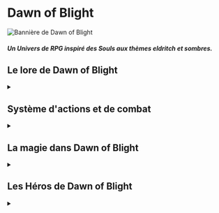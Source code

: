 # Dawn of Blight

![Bannière de Dawn of Blight](DoB_Banner.gif "Dawn of Blight")

##### Un Univers de RPG inspiré des Souls aux thèmes eldritch et sombres.

## Le lore de Dawn of Blight

<details>
<summary></summary>

### Localisation et date

Dawn of Blight prend place dans un futur dystopique où la population de l'Ici, ce plan de l'existence, a été réduite à une mèche de ce qu'elle représentait autrefois par une pandémie destructrice : le Fléau.

### Les comtés du Dawn

Les comtés du Dawn représentent l'entièreté du monde connu. Parmi eux, seul un océan est connu, à l'Est du Dawn, et est jusqu'à preuve du contraire d'une superficie infinie : Le Bord de l'Ici.

Mis à part la Tour de l'Aube et le Coeur Irréel, aucun point d'intérêt n'est connu dans le Dawn : suite aux ravages du Fléau sur les comtés, les villes à haute densité de population ont disparu.

Les clusters de propagation du Fléau se multiplient, et les zones sûres disparaissent les unes après les autres. Toute forme de vie semble être au bord de l'extinction...

Partout, les humains pourrissent et meurent, et avec eux, l'humanité de ceux qui survivent. La méfiance règne et "altruisme" est un mot dont le sens est depuis longtemps oublié.

### Le Fléau

Le Fléau est une affliction maintenant répandue dans le Dawn tout entier. Les personnes affectées par le Fléau semblent souffrir jusque dans le creux de leur âme, rendues démentes par la douleur et les symptômes psychologiques de la maladie longtemps avant qu'elle ne dévore leur enveloppe corporelle.

<img src="blightchest.webp" alt="Le Fléau" width="200"/>
<img src="blightchar1.jpg" alt="Le Fléau" width="150"/>
<img src="blightchar2.jpeg" alt="Le Fléau" width="200"/>

Les populations du Dawn ont des réactions différentes lors d'épidémies du Fléau : certaines tribus de peuples reclus, terrifiés par ses effets, abattent de sang-froid leurs pairs infectés avant de se débarasser de leurs cadavres; D'autres civilisations plus clémentes banissent leurs malades dans une zone de quarantaine où ils vivront et mourront entre eux.

Il est dit qu'aucune âme dans l'Ici ou les Ailleurs ne connaît de remède ni même de traitement contre le Fléau. Il semblerait que cette peste soit inarrêtable.

</details>

## Système d'actions et de combat

<details>
<summary></summary>
Chaque tour représente 6 secondes, pendant lesquelles chaque Héros peut effectuer des actions selon des règles définies. Le personnage peut :

<ul>
<li>Se déplacer de 30ft (~9m)</li>
<li>Effectuer une **Action Simple** (AS)</li>
<li>Effectuer une **Action Rapide** (AR)</li>
</li>
OU
<li>Effectuer une **Action Lente** (AL), qui lui prendra le tour entier, l'immobilisant ou le déplaçant différemment d'un mouvement normal.</li>
</ul>

Les Héros ont aussi une et une seule (à l'exception de l'Adepte, du Maître d'armes se remémorant sa Présence et du Corrompu souffrant l'affliction du Jumeau, qui en ont deux) **Réaction** (R) par tour de jeu, leur permettant, alors que leur tour d'action est terminé, de réagir à une attaque ennemi ou un évènement de leur choix (à la discrétion du DM).

Dans de rares cas, un Héros pourra effectuer une **Action Héroïque** (AH). Ces actions sont caractérisées par le fait qu'elles nécessitent plusieurs tours pour être amenées à terme, parfois en restreignant le mouvement du Héros.
</details>

## La magie dans Dawn of Blight

<details>
<summary></summary>
Dans les comtés du Dawn, la magie, bien que rare, est puissante. Cependant, peu connaissent réellement ses origines : elle se repose en réalité sur la perturbation des frontières entre le plan d'existence sur lequel le Dawn se trouve et les autres, respectivement appelés par les initiés l'*Ici* et les *Ailleurs*.

C'est pourquoi les fanatiques de Ganagoth, une caste sectaire prêchant la parole d'un hypothétique être surpassant les frontières entre les Ailleurs, méprisent l'arrogance et l'élitisme des apprentis et érudits de la Tour de l'Aube car ceux-ci sont convaincus d'avoir la capacité de conjurer des sorts naturellement sans perturber l'équilibre de ces frontières.

Certains peuples nient l'existence de la magie dans son ensemble, comme les moines qui ne croient qu'en leur divinité et pense que les capacités des mages sont des dons de sa part.
</details>

## Les Héros de Dawn of Blight

<details>
<summary></summary>

### Le Maître d'armes
<details>
<summary></summary>

<img src="masterofarmsmale.jpeg" alt="Maître d'armes" width="200"/>
<img src="masterofarmsfemale.png" alt="Maître d'armes" width="200"/>

##### Le Maître d'armes est un guerrier expérimenté et durci par la guerre, dont l'expérience de combat peut être mesurée au nombre de cicatrices.

#### Passifs au niveau 0 :

<ul>
<li>*Harnaché* : Le Maître d'armes est le seul personnage capable de porter plus de deux armes. Il est équipé de :
	<ul>
		<li>Un crochet dorsal, qui peut accueillir une arme lourde</li>
		<li>Un fourreau de hanche, qui peut accueillir une arme lourde ou deux armes légères</li>
		<li>Un fourreau lombaire, qui peut accueillir une arme légère à l'horizontale.</li>
	</ul></li>
<li>*Protecteur* : Le Maître d'armes est le seul, mis à part l'Ornementé, à pouvoir utiliser des boucliers.</li>
<li>*Forgé par la guerre* : Le Maître d'armes, fort de son expérience au combat, a un bonus naturel de +1 à tous les jets d'attaque.</li>
<li>*Polyvalence* : Les arbres de compétence du Maître d'armes se rejoignent à chaque niveau et ne requièrent pas d'adjacence avec la dernière compétence choisie, lui permettant de passer de l'un de ses arbres à n'importe lequel des autres n'importe quand.</li>
</ul>

#### Compétences Actives au niveau 0 :

<ul>
<li>*Feinte* : Il est aussi capable de déceler le potentiel d'une arme qu'un simple mercenaire ne verrait pas. Il peut donc utiliser son Action Rapide en plus de son Action Simple lorsqu'il attaque, pour attaquer avec un avantage.</li>
<!-- TODO autres compétences actives ? -->
</ul>

#### Arbres de compétences :

Le Maître d'armes a accès à quatre arbres de compétences :

<ul>
<li>*Souvenirs de l'Art de Combat* : Cet arbre permet au Maître d'armes de se remémorer des techniques qu'il a apprises au cours de sa vie. C'est ici que vous trouverez de nouvelles compétences requérant de l'agilité et de la maîtrise des armes.</li> <!-- genre tournoyer avec l'arme etc -->
<li>*Souvenirs de Force* : Cet arbre contient tous les souvenirs des exploits de force que le Maître d'armes a un jour atteint. Dans cet arbre de compétences, vous trouverez des compétences nécessitant de la force brute, utiles en combat comme ailleurs.</li> <!-- techniques genre briser une garde avec une arme lourde, ou une porte avec un coup de pied. Actions Lentes -->
<li>*Souvenirs de Robustesse* : Cet arbre représente tous les souvenirs des jours anciens où le maître d'arme était solide. Vous retrouverez ici des compétences améliorant la longévité du Héros ou permettant de faire de lui le centre d'attention des rangs ennemis.</li> <!-- (tank, taunting -->
<li>*Souvenirs de Présence* : Cet arbre est rempli de souvenirs de jours où le Maître d'armes a prouvé ses capacités sur le champ de bataille, faisant résonner son nom dans toutes les bouches des comtés du Dawn. Il présente les compétences permettant au Héros de combattre contre des ennemis multiples et d'utiliser son aura elle-même comme une arme. <!-- capacité à gérer plusieurs ennemis en même temps et force psychologique -->
</ul>

</details>

### Le Corrompu
<details>
<summary></summary>
##### Le Corrompu est un mercenaire au triste destin, dont le corps et l'âme sont infectés par une Entité venue d'un Ailleurs inconnu.

#### Passifs au niveau 0 :

<ul>
<li>*Deux fois deux yeux* : L'Entité ayant une conscience et une perception du monde propre à elle, elle peut aider le Corrompu en le prévenant parfois des dangers qui l'entourent ou des avis qu'elle a sur des situations ou des personnages. <!-- Il gagne occasionnellement aussi un bonus de +1 aux jets de sagesse --> </li>
<li>*Ouïe du vide* : L'Entité sent les perturbations entre les Ailleurs et peut prévenir le Corrompu d'éventuelles tentatives d'attaques magiques.</li>
<!-- TODO actifs arbre de compétence : <li>*Enveloppe Instable* : Le Corrompu est capable de repousser violemment une personne qui touche sa peau nue d'une onde de choc envoyée par l'Entité.</li>
<li>*Sacrifice Protecteur* : L'Entité sacrifie une partie de son être pour boucher un portail ouvert par un sort ennemi, l'empêchant d'exister dans l'Ici.</li> -->
</ul>

#### Compétences actives au niveau 0 :

<ul>
<li>*Perturbation mineure* : Le Corrompu perturbe légèrement l'équilibre entre l'Ici et les Ailleurs dans un point donné que peut atteindre l'Entité tendant le bras. Tout personnage dont la tête traverse cette zone est perturbé, voyant un court instant la frontière entre le réel et l'impossible se brouiller.</li>
<!-- TODO autres-->
</ul>
<!-- tp / passer à travers mur / coup de main : main de l'entité au même endroit que main du corrompu --> 

#### Arbres de compétences :

Le Corrompu a accès à trois arbres de compétences :

<ul>
<li>*Affliction du condamné* : Cet arbre, qui représente la force de l'Entité habitant le Corrompu, contient des compétences puissantes mais qui forceront le Héros à s'abandonner à chaque fois un peu plus à elle, décuplant son pouvoir en en payant le prix : son humanité.</li>
<li>*Affliction du jumeau* : Le Corrompu empreintant ce chemin apprend à cohabiter avec l'Entité et établit une communication qui lui apporte des compétences stratégiques et de reconnaissance.</li>
<li>*Affliction du démoniste* : Cet arbre représente la volonté du Corrompu. Il propose des compétences qui lui permettront de maîtriser l'entité, la réduisant à un simple outil, révélant des sorts de divination et de destruction techniques qui se reposent sur la complexité de la conscience humaine.</li>
</ul>
<!--sorts ponts :
        condamné / jumeau : l'entité peut te remplacer pendant un temps, mais tu restes là
        jumeau / démoniste : tu obliges l'entité à se battre pour toi mais elle est consciente -->

</details>

### L'Érudit
<details>
<summary></summary>
##### L'Érudit est un prodige de la Tour de l'Aube, formé dans les arts des quatre écoles de magie.

#### Passifs au niveau 0 :

<ul>
<li>*Élève modèle* : Le mage est intelligent, et a longuement étudié dans l'anticipation de ses missions pour la Tour. <!-- Il possède un bonus de +1 à tous les jets d'intelligence --> </li>
<li>*Entraînement Psionique* : Le mage, fort de son entraînement dans la Tour, possède une résistance accrue aux attaques mentales. <!-- désavantage contre lui --></li>
</ul>

#### Compétences actives au niveau 0 :

<ul>
<li>*Séparation* : L'Érudit peut écarter violemment des objets d'un même élément ou briser un objet déjà fragile.</li>
<li>*Suggestion* : L'Érudit peut utiliser sa magie pour appuyer ses propos et les faire sembler plus convaincants à qui les entend.</li>
<li>*Flèche élémentale* : L'Érudit est capable de conjurer une flèche grossière d'un élément de son choix.</li>
<li>*Courage* : L'Érudit sait user de ses mots et de ses pouvoirs pour agir sur la perception d'un allié, lui permettant de faire abstraction de dommages pris pendant un instant.</li> <!-- pv temporaires vraiment temporaires genre +3 HP pendant 3 tours -->
</ul>

#### Arbres de Compétences :

L'Érudit a accès à quatre arbres de compétences correspondant aux quatre écoles de la Tour de l'Aube :

<ul>
<li>*École de la destruction* : Cet arbre de compétences, représentant des sorts utilitaires enseignés dans la Tour mais détournés par ses apprentis, contient des sorts capable de détruire, d'une façon ou d'une autre, des éléments présents autour de l'Érudit. <!-- Plus les sorts sont puissants puis il perd le contrôle --></li>
<li>*École du contrôle* : Cet arbre représente l'enseignement dispensés aux apprentis (contrôle des foules) <!-- Plus les sorts sont puissants plus ils demandent de concentration, le coupant du monde -->,
        école du mimétisme (contrôle des éléments pour autre chose que de la destruction, genre des cages) <!-- plus les sorts sont puissants plus ils ,
        école de l'ouverture (soin, buffs, armures),
    les arbres se rejoignent à certains sorts qui permettent de changer d'arbre à la volée

La Brute
    ogre forcément
    le seul capable de porter les armes de la catégorie ultra-lourdes : earthbreaker hammer, great club, hallebarde, gantelets, etc
    arbres :
        Badaboum (force, destruction, casser des choses encore plus dures)
        Graaouu (rage, cris, terreur)
        

L'Adepte
    moine, magie spirituelle
    a tRÈS peu de vie (genre 3 ou 4 pv max, normal il est frêle) mais chaque point de vie est protégé par de la volonté, et chaque dégâts = 2 points de volonté,
    sauf avec certains buffs qui font que le prochain tour chaque dégât = 1 point de volonté par exemple)
    trois arbres :
        voie du corps (combat, coups répétés, saltos etc)
        voie de l'esprit (""""ralentir le temps"""" (concentration), dégâts psychiques, récupération de volonté avec de la méditation)
        voie de la foi (prière pour self-buffs ou débuffs ennemis)

L'Exilé
    shinobi & pirate
    pistolet à poudre, épée courbée comme un katana mais dual sided, bombes à fumigènes et juste bombes.
    trois arbres :
        arbre du loup solitaire (aikido),
        arbre de l'harmonie (attaques combinant les deux origines),
        arbre du loup de mer (compétences de pirate).
    ils se rejoignent un niveau sur deux

Le Martyre
    ranger - druide, trappeur
    parle aux animaux, enchanteur. a les deux yeux percés de ronces et du sang sur le visage et voit donc comme daredevil mdr :
    ne peut pas voir les couleurs ou les écritures mais peut voir les formes parfaitement et dans le noir, même cachées sous un cloth
    arbres : 
        arbre de 

L'Ornementé (Paladin, protecteur : corps en armure toujours, vraiment lent) arbre de l'ange,

Le Fou (Barde, danseur, se bat en dansant, possède des branchies qui échoent de la musique comme une sirène) (armure orange légère à la Nod dans Epic de disney, avec des colliers de cou oranges / or)

chaque arbre de compétences donne X points qui peuvent être partagés : exemple si tu passes niveau 5, t'as 5 points, tu peux prendre un truc niveau 5 ou un 4 et un 1 ou un 2 et un autre 2 et un 1 peu importe, mais tu dois tout dépenser à chaque niveau pas le choix. tu peux dépenser le prix d'un sort + 1 pour l'avoir sans avoir ceux qui le lient à celui où t'es

</details>

<!-- TODO / idées : faire un tuto pour chaque perso ou chacun des joueurs joue son Héros en entraînement et les autres joueurs jouent des adversaires : 
 - Le Maître d'armes se remémorant un combat de ses 20 ans contre trois mercenaires,
 - Le Corrompu bully par des bandits dans une ruelle, qu'il oblitère
 - L'Érudit faisant passer un Examen à 3 apprentis, et ils le ratent
 - La Brute explosant une équipe de mercenaires amateurs qui voulaient son sang pour jsp quel antidote au Fléau
 - L'Adepte s'entraînant dans sa tête face à 3 générations de son esprit
 - L'Exilé sur son voilier qui se bat contre des marins d'eau douce : un avec un pistolet et deux avec des sabres de pirate
 - Le Martyre qui se bat contre des braconniers
 - L'Ornementé qui se bat avec un chevalier qui meurt au combat contre un duo de croisadiers
 - Le Fou qui se bat contre des fanatiques de Ganagoth qui sont effrayés par ses techniques 

faire les fiches personnages de chaque Héros

traduire les bonus passifs de +X en simples attributs ?

-->

